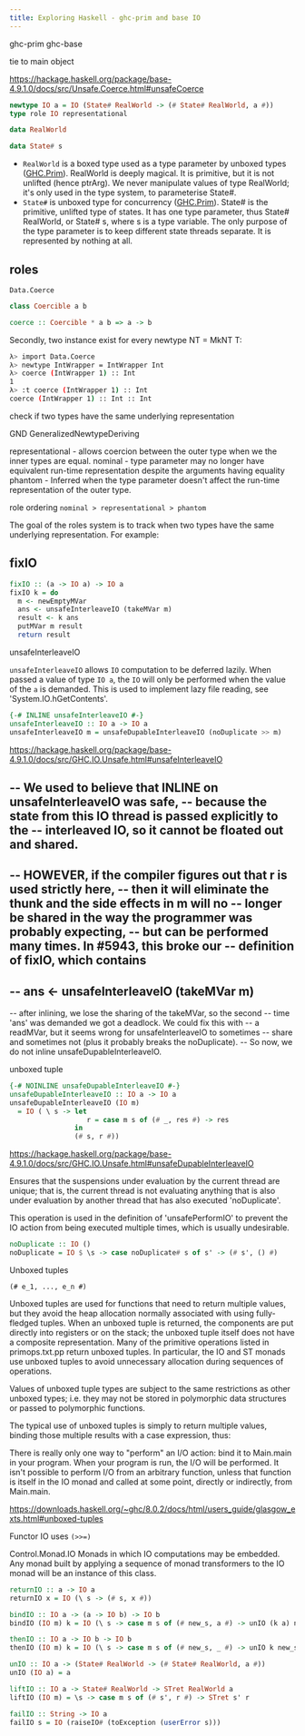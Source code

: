 ```yaml
---
title: Exploring Haskell - ghc-prim and base IO
---
```

ghc-prim
ghc-base

tie to main object

https://hackage.haskell.org/package/base-4.9.1.0/docs/src/Unsafe.Coerce.html#unsafeCoerce

```haskell
newtype IO a = IO (State# RealWorld -> (# State# RealWorld, a #))
type role IO representational
```


```haskell
data RealWorld
```

```haskell
data State# s
```

- `RealWorld` is a boxed type used as a type parameter by unboxed types ([GHC.Prim](https://hackage.haskell.org/package/ghc-prim-0.5.0.0/docs/GHC-Prim.html#t:RealWorld)).
RealWorld is deeply magical. It is primitive, but it is not unlifted (hence ptrArg). We never manipulate values of type RealWorld; it's only used in the type system, to parameterise State#. 
- `State#` is unboxed type for concurrency ([GHC.Prim](https://hackage.haskell.org/package/ghc-prim-0.5.0.0/docs/GHC-Prim.html#t:State-35-)).
State# is the primitive, unlifted type of states. It has one type parameter, thus State# RealWorld, or State# s, where s is a type variable. The only purpose of the type parameter is to keep different state threads separate. It is represented by nothing at all. 

## roles

`Data.Coerce`

```haskell
class Coercible a b

coerce :: Coercible * a b => a -> b
```

 Secondly, two instance exist for every newtype NT = MkNT T: 

```bash
λ> import Data.Coerce
λ> newtype IntWrapper = IntWrapper Int
λ> coerce (IntWrapper 1) :: Int
1
λ> :t coerce (IntWrapper 1) :: Int
coerce (IntWrapper 1) :: Int :: Int
```

check if two types have the same underlying representation

GND GeneralizedNewtypeDeriving

representational - allows coercion between the outer type when we the inner types are equal.
nominal - type parameter may no longer have equivalent run-time representation despite the arguments having equality
phantom -  Inferred when the type parameter doesn't affect the run-time representation of the outer type. 

role ordering `nominal > representational > phantom`

 The goal of the roles system is to track when two types have the same underlying representation. For example: 
 
 
## fixIO
 
```haskell
fixIO :: (a -> IO a) -> IO a
fixIO k = do
  m <- newEmptyMVar
  ans <- unsafeInterleaveIO (takeMVar m)
  result <- k ans
  putMVar m result
  return result
```
 
[](https://hackage.haskell.org/package/base-4.9.1.0/docs/src/System.IO.html#fixIO)

unsafeInterleaveIO

`unsafeInterleaveIO` allows `IO` computation to be deferred lazily.
When passed a value of type `IO a`, the `IO` will only be performed
when the value of the `a` is demanded.  This is used to implement lazy
file reading, see 'System.IO.hGetContents'.

```haskell
{-# INLINE unsafeInterleaveIO #-}
unsafeInterleaveIO :: IO a -> IO a
unsafeInterleaveIO m = unsafeDupableInterleaveIO (noDuplicate >> m)
```

https://hackage.haskell.org/package/base-4.9.1.0/docs/src/GHC.IO.Unsafe.html#unsafeInterleaveIO

-- We used to believe that INLINE on unsafeInterleaveIO was safe,
-- because the state from this IO thread is passed explicitly to the
-- interleaved IO, so it cannot be floated out and shared.
--
-- HOWEVER, if the compiler figures out that r is used strictly here,
-- then it will eliminate the thunk and the side effects in m will no
-- longer be shared in the way the programmer was probably expecting,
-- but can be performed many times.  In #5943, this broke our
-- definition of fixIO, which contains
--
--    ans <- unsafeInterleaveIO (takeMVar m)
--
-- after inlining, we lose the sharing of the takeMVar, so the second
-- time 'ans' was demanded we got a deadlock.  We could fix this with
-- a readMVar, but it seems wrong for unsafeInterleaveIO to sometimes
-- share and sometimes not (plus it probably breaks the noDuplicate).
-- So now, we do not inline unsafeDupableInterleaveIO.

unboxed tuple
```haskell
{-# NOINLINE unsafeDupableInterleaveIO #-}
unsafeDupableInterleaveIO :: IO a -> IO a
unsafeDupableInterleaveIO (IO m)
  = IO ( \ s -> let
                   r = case m s of (# _, res #) -> res
                in
                (# s, r #))
```


https://hackage.haskell.org/package/base-4.9.1.0/docs/src/GHC.IO.Unsafe.html#unsafeDupableInterleaveIO


Ensures that the suspensions under evaluation by the current thread
are unique; that is, the current thread is not evaluating anything
that is also under evaluation by another thread that has also executed
'noDuplicate'.

This operation is used in the definition of 'unsafePerformIO' to
prevent the IO action from being executed multiple times, which is usually
undesirable.

```haskell
noDuplicate :: IO ()
noDuplicate = IO $ \s -> case noDuplicate# s of s' -> (# s', () #)
```

Unboxed tuples

`(# e_1, ..., e_n #)`

Unboxed tuples are used for functions that need to return multiple values, but they avoid the heap allocation normally associated with using fully-fledged tuples. When an unboxed tuple is returned, the components are put directly into registers or on the stack; the unboxed tuple itself does not have a composite representation. Many of the primitive operations listed in primops.txt.pp return unboxed tuples. In particular, the IO and ST monads use unboxed tuples to avoid unnecessary allocation during sequences of operations.

Values of unboxed tuple types are subject to the same restrictions as other unboxed types; i.e. they may not be stored in polymorphic data structures or passed to polymorphic functions.

The typical use of unboxed tuples is simply to return multiple values, binding those multiple results with a case expression, thus:


There is really only one way to "perform" an I/O action: bind it to Main.main in your program. When your program is run, the I/O will be performed. It isn't possible to perform I/O from an arbitrary function, unless that function is itself in the IO monad and called at some point, directly or indirectly, from Main.main.

https://downloads.haskell.org/~ghc/8.0.2/docs/html/users_guide/glasgow_exts.html#unboxed-tuples

Functor IO uses `(>>=)`
[](https://hackage.haskell.org/package/base-4.9.1.0/docs/src/GHC.Base.html)

Control.Monad.IO
Monads in which IO computations may be embedded. Any monad built by applying a sequence of monad transformers to the IO monad will be an instance of this class.

```haskell
returnIO :: a -> IO a
returnIO x = IO (\ s -> (# s, x #))

bindIO :: IO a -> (a -> IO b) -> IO b
bindIO (IO m) k = IO (\ s -> case m s of (# new_s, a #) -> unIO (k a) new_s)

thenIO :: IO a -> IO b -> IO b
thenIO (IO m) k = IO (\ s -> case m s of (# new_s, _ #) -> unIO k new_s)

unIO :: IO a -> (State# RealWorld -> (# State# RealWorld, a #))
unIO (IO a) = a

liftIO :: IO a -> State# RealWorld -> STret RealWorld a
liftIO (IO m) = \s -> case m s of (# s', r #) -> STret s' r

failIO :: String -> IO a
failIO s = IO (raiseIO# (toException (userError s)))
```



[](http://blog.ezyang.com/2011/05/unraveling-the-mystery-of-the-io-monad/)

[](https://hackage.haskell.org/package/ghc-prim-0.5.0.0/docs/src/GHC.Types.html)
[](https://ghc.haskell.org/trac/ghc/wiki/SafeRoles/RolesOverview)

[](https://wiki.haskell.org/IO_inside)

[](https://hackage.haskell.org/package/base-4.9.1.0/docs/System-IO.html)
[](https://hackage.haskell.org/package/base-4.9.1.0/docs/Control-Monad-IO-Class.html)
